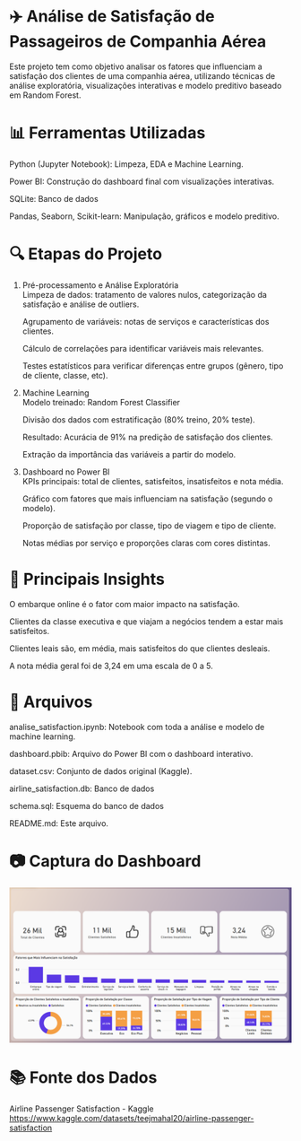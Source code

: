 # ✈️ Análise de Satisfação de Passageiros de Companhia Aérea  
Este projeto tem como objetivo analisar os fatores que influenciam a satisfação dos clientes de uma companhia aérea, utilizando técnicas de análise exploratória, visualizações interativas e modelo preditivo baseado em Random Forest.  

# 📊 Ferramentas Utilizadas  
Python (Jupyter Notebook): Limpeza, EDA e Machine Learning.  

Power BI: Construção do dashboard final com visualizações interativas.  

SQLite: Banco de dados  

Pandas, Seaborn, Scikit-learn: Manipulação, gráficos e modelo preditivo.  

# 🔍 Etapas do Projeto  
1. Pré-processamento e Análise Exploratória  
  Limpeza de dados: tratamento de valores nulos, categorização da satisfação e análise de outliers.  

   Agrupamento de variáveis: notas de serviços e características dos clientes.  

   Cálculo de correlações para identificar variáveis mais relevantes.  

   Testes estatísticos para verificar diferenças entre grupos (gênero, tipo de cliente, classe, etc).  

2. Machine Learning  
  Modelo treinado: Random Forest Classifier  

    Divisão dos dados com estratificação (80% treino, 20% teste).  

    Resultado: Acurácia de 91% na predição de satisfação dos clientes.  

    Extração da importância das variáveis a partir do modelo.  

3. Dashboard no Power BI  
  KPIs principais: total de clientes, satisfeitos, insatisfeitos e nota média.  

    Gráfico com fatores que mais influenciam na satisfação (segundo o modelo).  

    Proporção de satisfação por classe, tipo de viagem e tipo de cliente.  

    Notas médias por serviço e proporções claras com cores distintas.  

# 📌 Principais Insights  
O embarque online é o fator com maior impacto na satisfação.  

Clientes da classe executiva e que viajam a negócios tendem a estar mais satisfeitos.  

Clientes leais são, em média, mais satisfeitos do que clientes desleais.  

A nota média geral foi de 3,24 em uma escala de 0 a 5.  

# 📁 Arquivos  
analise_satisfaction.ipynb: Notebook com toda a análise e modelo de machine learning.  

dashboard.pbib: Arquivo do Power BI com o dashboard interativo.  

dataset.csv: Conjunto de dados original (Kaggle).  

airline_satisfaction.db: Banco de dados  

schema.sql: Esquema do banco de dados  

README.md: Este arquivo.  

# 📷 Captura do Dashboard  
![Dashboard](dashboard/dashboard_foto.png)
# 📚 Fonte dos Dados  
Airline Passenger Satisfaction - Kaggle  
https://www.kaggle.com/datasets/teejmahal20/airline-passenger-satisfaction
